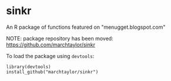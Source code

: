 sinkr
=====

An R package of functions featured on "menugget.blogspot.com"

NOTE: package repository has been moved: https://github.com/marchtaylor/sinkr

To load the package using `devtools`:
```
library(devtools)
install_github("marchtaylor/sinkr")
```
